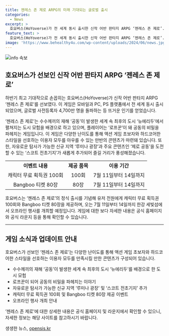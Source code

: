 ```yaml
---
title: 젠레스 존 제로 ARPG의 미래 기대되는 글로벌 출시
categories:
  - News
excerpt: >
  호요버스(HoYoverse)가 전 세계 동시 출시한 신작 어반 판타지 ARPG ‘젠레스 존 제로’. 캐릭터 100회와 Bangboo 티켓 80장 제공, 7월 11일부터 한강 세빛섬에서 오프라인 행사 개최 예정. 글로벌 사전등록자 4,700만 명 돌파, 다양한 콘텐츠와 신규 지역 루미나 광장, 스코트 전초기지 등 추가됨. 젠레스 존 제로의 자세한 내용은 공식 홈페이지와 라운지에서 확인 가능. (자료: 이코노미스트)
feature_text: >
  호요버스(HoYoverse)가 전 세계 동시 출시한 신작 어반 판타지 ARPG ‘젠레스 존 제로’. 캐릭터 100회와 Bangboo 티켓 80장 제공, 7월 11일부터 한강 세빛섬에서 오프라인 행사 개최 예정. 글로벌 사전등록자 4,700만 명 돌파, 다양한 콘텐츠와 신규 지역 루미나 광장, 스코트 전초기지 등 추가됨. 젠레스 존 제로의 자세한 내용은 공식 홈페이지와 라운지에서 확인 가능. (자료: 이코노미스트)
image: 'https://www.behealthy4u.com/wp-content/uploads/2024/06/news.jpg'
---
```


<p><img src="https://www.behealthy4u.com/wp-content/uploads/2024/06/news.jpg" alt="info 속보" /></p>

<h2 data-ke-size="size26">호요버스가 선보인 신작 어반 판타지 ARPG ‘젠레스 존 제로’</h2>

<p data-ke-size="size16">하반기 최고 기대작으로 손꼽히는 호요버스(HoYoverse)가 신작 어반 판타지 ARPG ‘젠레스 존 제로’를 선보였다. 이 게임은 모바일과 PC, PS 플랫폼에서 전 세계 동시 출시되었으며, 글로벌 사전등록자 4,700만 명을 돌파하는 등 뜨거운 인기를 얻었습니다.</p>

<p data-ke-size="size16">‘젠레스 존 제로’는 수수께끼의 재해 ‘공동’이 발생한 세계 속 최후의 도시 ‘뉴에리두’에서 펼쳐지는 도시 모험을 배경으로 하고 있으며, 플레이어는 ‘로프꾼’이 돼 공동의 비밀을 파헤치는 게임입니다. 이 게임은 다양한 난이도를 통해 액션 게임 초보자와 하드코어한 스타일을 선호하는 이용자 모두를 아우를 수 있는 만반의 콘텐츠가 마련돼 있습니다. 또한, 자유로운 탐사가 가능한 신규 지역 ‘루미나 광장’과 주요 콘텐츠인 ‘제로 공동’을 도전할 수 있는 ‘스코트 전초기지’가 새롭게 추가되어 즐길 거리가 풍성해졌습니다.</p>

<table>
  <tr>
    <td style="text-align: center; height: 17px;"><b>이벤트 내용</b></td>
    <td style="text-align: center; height: 17px;"><b>제공 품목</b></td>
    <td style="text-align: center; height: 17px;"><b>이용 기간</b></td>
  </tr>
  <tr>
    <td style="text-align: center; height: 17px;">캐릭터 무료 획득권 100회</td>
    <td style="text-align: center; height: 17px;">100회</td>
    <td style="text-align: center; height: 17px;">7월 11일부터 14일까지</td>
  </tr>
  <tr>
    <td style="text-align: center; height: 17px;">Bangboo 티켓 80장</td>
    <td style="text-align: center; height: 17px;">80장</td>
    <td style="text-align: center; height: 17px;">7월 11일부터 14일까지</td>
  </tr>
</table>

<p data-ke-size="size16">호요버스는 ‘젠레스 존 제로’의 정식 출시를 기념해 유저 전원에게 캐릭터 무료 획득권 100회와 Bangboo 티켓 80장을 제공하며, 오는 7월 11일부터 14일까지 한강 세빛섬에서 오프라인 행사를 개최할 예정입니다. 게임에 대한 보다 자세한 내용은 공식 홈페이지와 공식 라운지 등을 통해 확인할 수 있습니다.</p>

<hr>

<h2 data-ke-size="size26">게임 소식과 업데이트 안내</h2>

<p data-ke-size="size16">호요버스가 선보인 ‘젠레스 존 제로’는 다양한 난이도를 통해 액션 게임 초보자와 하드코어한 스타일을 선호하는 이용자 모두를 만족시킬 만한 콘텐츠가 구성되어 있습니다.</p>

<ul>
  <li>수수께끼의 재해 ‘공동’이 발생한 세계 속 최후의 도시 ‘뉴에리두’를 배경으로 한 도시 모험</li>
  <li>로프꾼이 되어 공동의 비밀을 파헤치는 이야기</li>
  <li>자유로운 탐사가 가능한 신규 지역 ‘루미나 광장’ 및 ‘스코트 전초기지’ 추가</li>
  <li>캐릭터 무료 획득권 100회 및 Bangboo 티켓 80장 제공 이벤트</li>
  <li>오프라인 행사 개최 안내</li>
</ul>

<p data-ke-size="size16">‘젠레스 존 제로’에 대한 상세한 내용은 공식 홈페이지 및 라운지에서 확인할 수 있으니, 자세한 정보는 해당 사이트를 참고하시기 바랍니다.</p>
생생한 뉴스, <a href="https://opensis.kr" rel="dofollow">opensis.kr</a>


